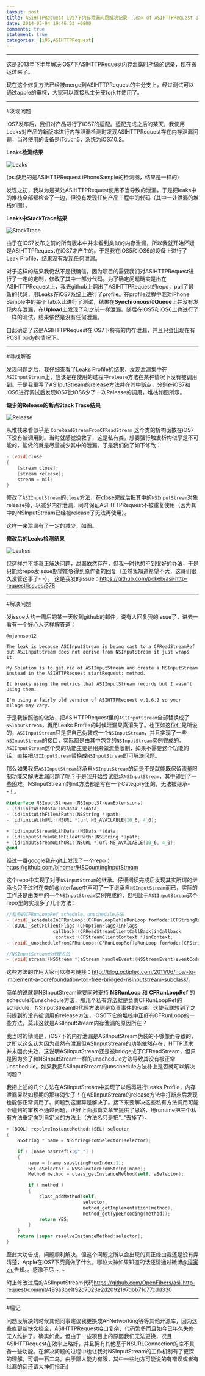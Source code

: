 ```yaml
---
layout: post
title: ASIHTTPRequest iOS7下内存泄漏问题解决记录- leak of ASIHTTPRequest on iOS7
date: 2014-05-04 19:46:53 +0800
comments: true
statement: true
categories: [iOS,ASIHTTPRequest]
---
```


----------

这是2013年下半年解决iOS7下ASIHTTPRequest内存泄露时所做的记录，现在搬运过来了。

现在这个修复方法已经被merge到ASIHTTPRequest的主分支上，经过测试可以通过apple的审核，大家可以直接从主分支fork并使用了。

----------

#发现问题

iOS7发布后，我们对产品进行了iOS7的适配。适配完成之后的某天，我使用Leaks对产品的新版本进行内存泄漏检测时发现ASIHTTPRequest存在内存泄漏问题，当时使用的设备是iTouch5，系统为iOS7.0.2。

**Leaks检测结果**

![Leaks](http://ww3.sinaimg.cn/large/7d97a68cgw1eb8uxr5ui3j20sl068acm.jpg)

(ps:使用的是ASIHTTPRequest iPhoneSample的检测图，结果是一样的)


发现之初，我以为是某处ASIHTTPRequest使用不当导致的泄漏，于是把leaks中的堆栈全部都检查了一边，但没有发现任何产品工程中的代码（其中一处泄漏的堆栈如图）。


**Leaks中StackTrace结果**

![StackTrace](http://ww2.sinaimg.cn/large/7d97a68cgw1eb8uxtkz79j209s0gnmz2.jpg)

由于在iOS7发布之前的所有版本中并未看到类似的内存泄漏，所以我就开始怀疑是ASIHTTPRequest在iOS7才产生的。于是我在iOS5和iOS6的设备上进行了Leak Profile，结果没有发现任何泄漏。

对于这样的结果我仍然不是很确信，因为项目的需要我们对ASIHTTPRequest进行了一定的定制，修改了其中一部分代码。为了确定问题确实是出在ASIHTTPRequest上，我去github上翻出了ASIHTTPRequest的repo，pull了最新的代码，用Leaks在iOS7系统上进行了profile。在profile过程中我对iPhone Sample中的每个Tab以此进行了测试，结果在**Synchronous**和**Queue**上并没有发现内存泄漏，在**Upload**上发现了和之前一样泄漏。随后在iOS5和iOS6上也进行了一样的测试，结果依然是没有任何泄漏。

自此确定了这是ASIHTTPRequest在iOS7下特有的内存泄漏，并且只会出现在有POST body的情况下。

----------
#寻找解答

发现问题之后，我仔细查看了Leaks Profile的结果，发现泄漏集中在`ASIInputStream`上，应该是在使用的过程中`release`方法在某种情况下没有被调用到。于是我重写了ASIIputStream的release方法并在其中断点，分别在iOS7和iOS6进行调试后发现iOS7比iOS6少了一次Release的调用，堆栈如图所示。

**缺少的Release的断点Stack Trace结果**

![Release](http://ww3.sinaimg.cn/large/7d97a68cgw1eb8uxssluaj20dd0bsab3.jpg)

从堆栈来看似乎是 `CoreReadStreamFromCFReadStream` 这个类的析构函数在iOS7下没有被调用到。当时就感觉没救了，这是私有类，想要强行触发析构似乎是不可能的，能做的就是尽量减少其中的泄漏。于是我们做了如下修改：

```objective-c
- (void)close
{
    [stream close];
    [stream release];
    stream = nil;
}
```

修改了`ASIInputStream`的`close`方法，在close完成后把其中的`NSInputStream`对象release掉，以减少内存泄漏，同时保证ASIHTTPRequest不被重复使用（因为其中的NSInputStream已经被release了无法再使用）。

这样一来泄漏有了一定的减少，如图。

**修改后的Leaks检测结果**

![Leakss](http://ww2.sinaimg.cn/large/7d97a68cgw1eb8uxs8d4kj20su023q3r.jpg)

但这样并不能真正解决问题，泄漏依然存在，但我一时也想不到很好的办法，于是只能给repo发issue期望能够得到原作者的回复（虽然我知道希望不大，这哥们很久没管这事了- -）。
这是我发的issue：<https://github.com/pokeb/asi-http-request/issues/378>


----------
#解决问题

发issue大约一周后的某一天收到github的邮件，说有人回复我的issue了，进去一看有一个好心人这样解答道：     

    @mjohnson12

    The leak is because ASIInputStream is being cast to a CFReadStreamRef but ASIInputStream does not derive from NSInputStream it just wraps it.
    
    My Solution is to get rid of ASIInputStream and create a NSInputStream instead in the ASIHTTPRequest startRequest: method.
    
    It breaks using the metrics that ASIInputStream records but I wasn't using them.
    
    I'm using a fairly old version of ASIHTTPRequest v.1.6.2 so your milage may vary.

于是我按照他的做法，把ASIHTTPRequest里的`ASIInputStream`全部替换成了`NSInputStream`，再用Leaks Profile的时候泄漏果真消失了。也正如这位仁兄所说的，`ASIInputStream`只是把自己伪装成一个`NSInputStream`，并且实现了一些`NSInputStream`的接口，实际都是由其中包含的`NSInputStream`实例完成的。`ASIInputStream`这个类的功能主要是用来做流量限制，如果不需要这个功能的话，直接把`ASIInputStream`替换成`NSInputStream`即可解决问题。

那么如果我把`ASIInputStream`继承自`NSInputStream`的话是不是就能既保留流量限制功能又解决泄漏问题了呢？于是我开始尝试继承`NSInputStream`，其中碰到了一些困难。NSInputStream的init方法都是写在一个Category里的，无法被继承- -！。

```objective-c
@interface NSInputStream (NSInputStreamExtensions)
- (id)initWithData:(NSData *)data;
- (id)initWithFileAtPath:(NSString *)path;
- (id)initWithURL:(NSURL *)url NS_AVAILABLE(10_6, 4_0);

+ (id)inputStreamWithData:(NSData *)data;
+ (id)inputStreamWithFileAtPath:(NSString *)path;
+ (id)inputStreamWithURL:(NSURL *)url NS_AVAILABLE(10_6, 4_0);
@end
```

经过一番google我在git上发现了一个repo：<https://github.com/bjhomer/HSCountingInputStream>

这个repo中实现了对于`NSInputStream`的继承。仔细阅读完成后发现其实所谓的继承也只不过时在类的@interface中声明了一下继承自`NSInputStream`而已，实际的工作还是由类中的一个`NSInputStream`实例完成的，但相比于`ASIInputStream`这个repo里的实现多了几个方法：

```objective-c
//私有的CFRunLoopRef schedule、unschedule方法
- (void)_scheduleInCFRunLoop:(CFRunLoopRef)aRunLoop forMode:(CFStringRef)aMode;
- (BOOL)_setCFClientFlags:(CFOptionFlags)inFlags
                 callback:(CFReadStreamClientCallBack)inCallback
                  context:(CFStreamClientContext *)inContext;
- (void)_unscheduleFromCFRunLoop:(CFRunLoopRef)aRunLoop forMode:(CFStringRef)aMode;

//NSInputStream的代理方法
- (void)stream:(NSStream *)aStream handleEvent:(NSStreamEvent)eventCode; 
```

这些方法的作用大家可以参考链接：<http://blog.octiplex.com/2011/06/how-to-implement-a-corefoundation-toll-free-bridged-nsinputstream-subclass/>。

简单的说就是NSInputStream需要同时支持 **NSRunLoop** 和 **CFRunLoopRef** 的schedule和unschedule方法，那几个私有方法就是负责CFRunLoopRef的schedule，NSInputStream的代理方法则是负责事件的传递。这使我联想到了之前提到的没有被调用的release方法，iOS6下它的堆栈中正好有CFRunLoop的一些方法。莫非这就是ASIInputStream内存泄漏的原因所在？

我当时的猜测是，iOS7下的内存泄漏是ASIInputStream伪装的不够像而导致的，之所以这么认为因为虽然有泄漏但ASIInputStream的功能依然存在，HTTP请求并未因此失效，这说明ASIInputStream还是被bridge成了CFReadStream，但只是因为少了和NSInputStream一样的unschedule方法导致其没有被正常unschedule。如果我把ASIInputStream的unschedule方法补上是否就可以解决问题？

我把上述的几个方法在ASIInputStream中实现了以后再进行Leaks Profile，内存泄漏果然如预期的那样消失了！在ASIInputStream的release方法中打断点后发现也能够正常调用了。问题到这里算是解决了。接下来要解决这些私有方法调用可能会碰到的审核不通过问题，正好上面那篇文章里提供了思路，用runtime把三个私有方法重定向到自定义的方法上（方法名只是把"_"去掉了）。

```objective-c
+ (BOOL) resolveInstanceMethod:(SEL) selector
{
    NSString * name = NSStringFromSelector(selector);

    if ( [name hasPrefix:@"_"] )
    {
        name = [name substringFromIndex:1];
        SEL aSelector = NSSelectorFromString(name);
        Method method = class_getInstanceMethod(self, aSelector);

        if ( method )
        {
            class_addMethod(self,
                            selector,
                            method_getImplementation(method),
                            method_getTypeEncoding(method));
            return YES;
        }
    }
    return [super resolveInstanceMethod:selector];
}
```

至此大功告成，问题顺利解决。但这个问题之所以会出现的真正缘由我还是没有弄清楚，Apple在iOS7下究竟做了什么，哪位大神如果知道的话还请通过微博[@程寅zju](http://www.weibo.com/msching/)告知。。感激不尽 ~_~

附上修改过后的ASIInputStream代码<https://github.com/OpenFibers/asi-http-request/commit/499a3be1f92d7023e2d2092197dbb71c77cdd330>

----------
#后记

问题没解决的时候其他同事建议我更换成AFNetworking等等其他开源库，因为这些库更新快文档全，ASIHTTPRequest接口复杂、代码繁多而且如今已年久失修无人维护了。确实如此，但由于一些项目上的原因我们无法更换，况且ASIHTTRequest在效率上略好，并且拥有其他基于NSURLConnection的库不具备一些功能。在解决问题的过程中也让我对NSInputStream的工作机制有了更深的理解，可谓一石二鸟。由于鄙人能力有限，其中一些地方可能说的有错误或者有纰漏的话还请大神们指正:)